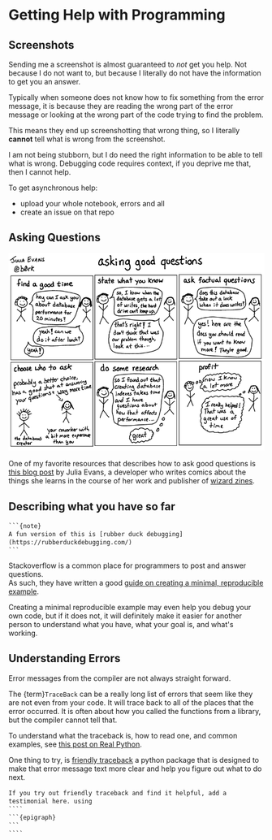 # Getting Help with Programming


## Screenshots

Sending me a screenshot is almost guaranteed to *not* get you help.  Not because I do not want to, but because I literally do not have the information to get you an answer. 

Typically when someone does not know how to fix something from the error message, it is because they are reading the wrong part of the error message or looking at the wrong part of the code trying to find the problem. 

This means they end up screenshotting that wrong thing, so I literally **cannot** tell what is wrong from the screenshot. 

I am not being stubborn, but I do need the right information to be able to tell what is wrong.  Debugging code requires context, if you deprive me that, then I cannot help. 

To get asynchronous help: 
- upload your whole notebook, errors and all
- create an issue on that repo

## Asking Questions

![comic on asking questions, that summarizes blog post](../img/questions.png)

One of my favorite resources that describes how to ask good questions is
[this blog post](https://jvns.ca/blog/good-questions/) by Julia Evans, a developer
who writes comics about the things she learns in the course of her work and
publisher of [wizard zines](https://wizardzines.com/).


## Describing what you have so far

````{margin}
```{note}
A fun version of this is [rubber duck debugging](https://rubberduckdebugging.com/)
```
````

Stackoverflow is a common place for programmers to post and answer questions.  
As such, they have written a good
[guide on creating a minimal, reproducible example](https://stackoverflow.com/help/minimal-reproducible-example).


Creating a minimal reproducible example may even help you debug your own code,
but if it does not, it will definitely make it easier for another person to
understand what you have, what your goal is, and what's working.  

## Understanding Errors

Error messages from the compiler are not always straight forward.  

The {term}`TraceBack` can be a really long list of errors that seem like they are not even
from your code.  It will trace back to all of the places that the error occurred.
It is often about how you called the functions from a library, but the compiler
cannot tell that.

To understand what the traceback is, how to read one, and common examples, see [this post on Real Python](https://realpython.com/python-traceback/#how-do-you-read-a-python-traceback).

One thing to try, is [friendly traceback](https://friendly-traceback.github.io/docs/index.html)
a python package that is designed to make that error message text more clear and
help you figure out what to do next.

`````{admonition} Ram Token Opportunity
If you try out friendly traceback and find it helpful, add a testimonial here. using
````
```{epigraph}
```
````
`````
